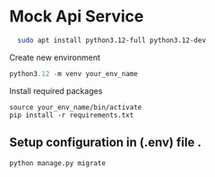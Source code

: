 # Mock Api Service 

```bash
  sudo apt install python3.12-full python3.12-dev
```

Create new environment
```python
python3.12 -m venv your_env_name
```

Install required packages
```
source your_env_name/bin/activate
pip install -r requirements.txt
```


## Setup configuration in (.env) file .


```python manage.py migrate```

